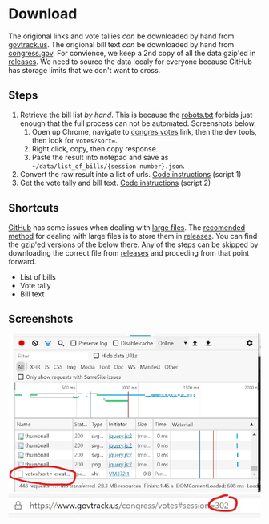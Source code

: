 # Download

The origional links and vote tallies _can_ be downloaded by hand from [govtrack.us](https://www.govtrack.us).
The origional bill text _can_ be downloaded by hand from [congress.gov](https://www.congress.gov).
For convience, we keep a 2nd copy of all the data gzip'ed in [releases][releases].
We need to source the data localy for everyone because GitHub has storage limits that we don't want to cross.

## Steps

1. Retrieve the bill list _by hand_.
   This is because the [robots.txt](https://www.govtrack.us/robots.txt) forbids just enough that the full process can not be automated.
   Screenshots below.
   1. Open up Chrome, navigate to [congres votes](https://www.govtrack.us/congress/votes) link, then the dev tools, then look for `votes?sort=`.
   2. Right click, copy, then copy response.
   3. Paste the result into notepad and save as `~/data/list_of_bills/{session number}.json`.
2. Convert the raw result into a list of urls.
   [Code instructions](../code) (script 1)
3. Get the vote tally and bill text.
   [Code instructions](../code) (script 2)

## Shortcuts

[GitHub](https://github.com) has some issues when dealing with [large files](https://help.github.com/en/articles/working-with-large-files).
The [recomended method](https://help.github.com/en/articles/distributing-large-binaries) for dealing with large files is to store them in [releases][releases].
You can find the gzip'ed versions of the below there.
Any of the steps can be skipped by downloading the correct file from [releases][releases] and proceding from that point forward.

* List of bills
* Vote tally
* Bill text

## Screenshots

![Votes](./images/votes.jpg)
![Session](./images/session.jpg)

[releases]: https://github.com/MindMimicLabs/classification-congressional-votes/releases
